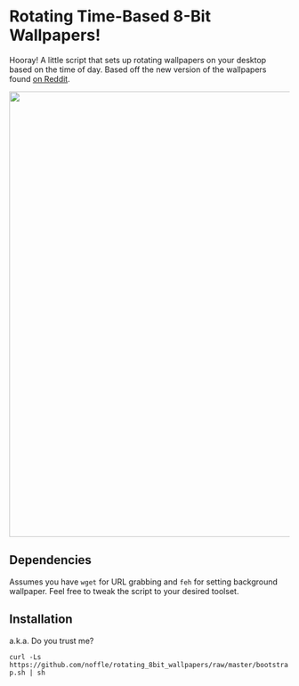 Rotating Time-Based 8-Bit Wallpapers!
====================================
Hooray! A little script that sets up rotating wallpapers on your desktop based
on the time of day. Based off the new version of the wallpapers found [on
Reddit](http://www.reddit.com/r/wallpapers/comments/1tqe9k/update_new_version_of_the_8bit_day_wallpaper_set/).

<center>
  <a href="http://www.reddit.com/r/wallpapers/comments/1tqe9k/update_new_version_of_the_8bit_day_wallpaper_set/">
    <img src="http://i.imgur.com/axNNqyH.png" width=800/>
  </a>
</center>

Dependencies
-------------
Assumes you have `wget` for URL grabbing and `feh` for setting background
wallpaper. Feel free to tweak the script to your desired toolset.

Installation
-------------
a.k.a. Do you trust me?

`curl -Ls https://github.com/noffle/rotating_8bit_wallpapers/raw/master/bootstrap.sh | sh`
